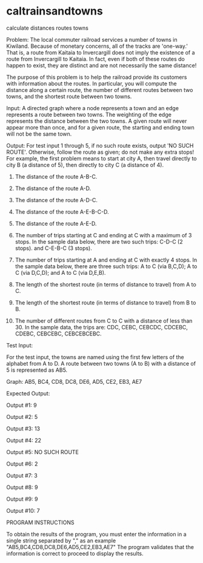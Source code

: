 # caltrainsandtowns
calculate distances routes towns

Problem:  The local commuter railroad services a number of towns in Kiwiland.  Because of monetary concerns, all of the tracks are 'one-way.'  That is, a route from Kaitaia to Invercargill does not imply the existence of a route from Invercargill to Kaitaia.  In fact, even if both of these routes do happen to exist, they are distinct and are not necessarily the same distance!

The purpose of this problem is to help the railroad provide its customers with information about the routes.  In particular, you will compute the distance along a certain route, the number of different routes between two towns, and the shortest route between two towns.

Input:  A directed graph where a node represents a town and an edge represents a route between two towns.  The weighting of the edge represents the distance between the two towns.  A given route will never appear more than once, and for a given route, the starting and ending town will not be the same town.

Output: For test input 1 through 5, if no such route exists, output 'NO SUCH ROUTE'.  Otherwise, follow the route as given; do not make any extra stops!  For example, the first problem means to start at city A, then travel directly to city B (a distance of 5), then directly to city C (a distance of 4).

1. The distance of the route A-B-C.

2. The distance of the route A-D.

3. The distance of the route A-D-C.

4. The distance of the route A-E-B-C-D.

5. The distance of the route A-E-D.

6. The number of trips starting at C and ending at C with a maximum of 3 stops.  In the sample data below, there are two such trips: C-D-C (2 stops). and C-E-B-C (3 stops).

7. The number of trips starting at A and ending at C with exactly 4 stops.  In the sample data below, there are three such trips: A to C (via B,C,D); A to C (via D,C,D); and A to C (via D,E,B).

8. The length of the shortest route (in terms of distance to travel) from A to C.

9. The length of the shortest route (in terms of distance to travel) from B to B.

10. The number of different routes from C to C with a distance of less than 30.  In the sample data, the trips are: CDC, CEBC, CEBCDC, CDCEBC, CDEBC, CEBCEBC, CEBCEBCEBC.

 

Test Input:

For the test input, the towns are named using the first few letters of the alphabet from A to D.  A route between two towns (A to B) with a distance of 5 is represented as AB5.

Graph: AB5, BC4, CD8, DC8, DE6, AD5, CE2, EB3, AE7

Expected Output:

Output #1: 9

Output #2: 5

Output #3: 13

Output #4: 22

Output #5: NO SUCH ROUTE

Output #6: 2

Output #7: 3

Output #8: 9

Output #9: 9

Output #10: 7



PROGRAM INSTRUCTIONS


To obtain the results of the program, you must enter the information in a single string separated by "," as an example "AB5,BC4,CD8,DC8,DE6,AD5,CE2,EB3,AE7"
The program validates that the information is correct to proceed to display the results.
